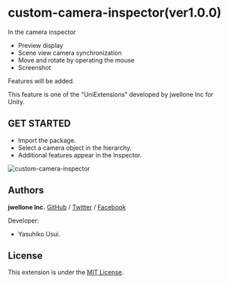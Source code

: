 # custom-camera-inspector(ver1.0.0)
In the camera inspector

- Preview display
- Scene view camera synchronization
- Move and rotate by operating the mouse
- Screenshot

Features will be added.

This feature is one of the "UniExtensions" developed by jwellone Inc for Unity.


## GET STARTED
- Import the package.
- Select a camera object in the hierarchy.
- Additional features appear in the Inspector.

![custom-camera-inspector](https://user-images.githubusercontent.com/85072161/127937689-153c0f82-0a45-42fa-973a-cbe976b3f890.gif)

## Authors
**jwellone Inc.** [GitHub](https://github.com/jwellone/) / [Twitter](https://twitter.com/jwellone) / [Facebook](https://www.facebook.com/jwellone/)

Developer:
- Yasuhiko Usui.


## License
This extension is under the [MIT License](https://github.com/jwellone/custom-camera-inspector/blob/main/LICENSE).
